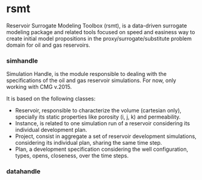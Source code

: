 # rsmt
Reservoir Surrogate Modeling Toolbox (rsmt), is a data-driven surrogate modeling 
package and related tools focused on speed and easiness way to create  initial 
model propositions in the proxy/surrogate/substitute problem domain for
oil and gas reservoirs.


### simhandle

Simulation Handle, is the module responsible to dealing with the specifications
of the oil and gas reservoir simulations. For now, only working with CMG v.2015.

It is based on the following classes:
 - Reservoir, responsible to characterize the volume (cartesian only), specially
 its static properties like porosity (i, j, k) and permeability.
 - Instance, is related to one simulation run of a reservoir considering its
 individual development plan.
 - Project, consist in aggregate a set of reservoir development simulations,
 considering its individual plan, sharing the same time step.
 - Plan, a development specification considering the well configuration, types,
 opens, closeness, over the time steps.


### datahandle